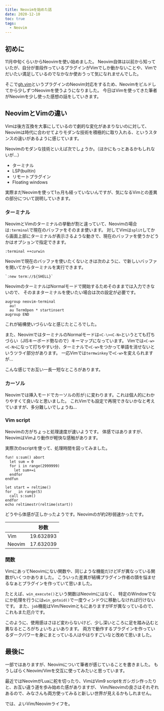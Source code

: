 ```yaml
---
title: Neovimを始めた話
date: 2020-12-10
toc: true
tags: 
  - Neovim
---
```


## 初めに
11月中旬くらいからNeovimを使い始めました。
Neovim自体は以前から知っていたが、自分が普段作っているプラグインがVimでしか動かないことや、Vimでだいたい満足しているのでなかなか使おうって気になれませんでした。

そこで[gh.vim](https://github.com/skanehira/gh.vim)というプラグインのNeovim対応をするため、Neovimをビルドしてから少しずつNeovimを使うようになりました。
今日はVimを使ってきた筆者がNeovimを少し使った感想の話をしていきます。

## NeovimとVimの違い
Vimは後方互換を大事にしているので劇的な変化があまりないのに対して、
Neovimは時代に合わせてよりモダンな技術を積極的に取り入れる、というスタンスの違いがあるように感じています。

Neovimのモダンな技術といえば次でしょうか。（ほかにもっとあるかもしれないが…）

- ターミナル
- LSP(builtin)
- リモートプラグイン
- Floating windows

実際まだNeovimを使って1ヵ月も経っていないんですが、気になるVimとの差異の部分について説明していきます。

### ターミナル
NeovimとVimのターミナルの挙動が割と違っていて、Neovimの場合は`:terminal`で現在のバッファをそのまま使います。
対してVimは`split`してから画面上部にターミナルが表示さるような動きで、現在のバッファを使うかどうかはオプションで指定できます。

```vim
:terminal ++curwin
```

Neovimで現在のバッファを使いたくないときは次のように、で新しいバッファを開いてからターミナルを実行できます。

```vim
`:new term://${SHELL}`
```

NeovimのターミナルはNormalモードで開始するためそのままでは入力できないので、
そのままターミナルを使いたい場合は次の設定が必要です。

```vim
augroup neovim-terminal
  au!
  au TermOpen * startinsert
augroup END
```

これが結構使いづらいなと感じたところでした。

また、NeovimではターミナルのNormalモードは`<C-\><C-N>`というとても打ちづらい（JISキーボード勢なので）キーマップになっています。
Vimでは`<C-w><C-N>`になって打ちやすい分、ターミナルで`<C-w>`をつかって単語を消せないというツライ部分があります。
一応Vimでは`termwinkey`で`<C-w>`を変えられますが…

こんな感じでお互い一長一短なところがあります。

### カーソル
Neovimでは挿入モードでカーソルの形が`|`に変わります。これは個人的にわかりやすくて良いなと思いました。
これVimでも設定で再現できないかなと考えていますが、多分難しいでしょうね…

### Vim script
Neovimの方がちょっと処理速度が速いようです。
体感ではありますが、NeovimはVimより動作が軽快な感触があります。

実際次のscriptを使って、処理時間を図ってみました。

```vim
fun! s:sum() abort
  let sum = 0
  for i in range(2999999)
    let sum+=i
  endfor
endfun

let start = reltime()
for _ in range(5)
  call s:sum()
endfor
echo reltimestr(reltime(start))
```

どうやら体感が正しかったようです。Neovimのが約2秒弱速かったです。

|      |秒数     |
|------|---------|
|Vim   |19.632893|
|Neovim|17.632039|

### 関数
VimにあってNeovimにない関数や、同じような機能だけどIFが異なっている関数がいくつかありました。
こういった差異が結構プラグイン作者の頭を悩ませるなぁとプラグインを作っていて思いました。

たとえば、`win_execute()`という関数はNeovimにはなく、
特定のWindowでなにか処理を行うには`win_gotoid()`で一度ウィンドウに移動しなければ行けないです。
また、`job`機能はVim/NeovimともにありますがIFが異なっているので、これもまた厄介です。

このように、使用感はさほど変わらないけど、少し深いところに足を踏み込むと異なるところがちょいちょいあります。
両方で動作するプラグインを作っているダークパワーを身にまとっている人はやはりすごいなと改めて思いました。

## 最後に
一部ではありますが、Neovimについて筆者が感じていることを書きました。
もうしばらくNeovim/Vimを交互に使ってみたいと思っています。

最近ではNeovimがLuaに舵を切ったり、VimはVim9 scriptをガシガシ作ったりと、お互い違う道を歩み始めた感がありますが、
Vim/Neovimの良さはそれぞれあるので、みなさんも両方使ってみると新しい世界が見えるかもしれません。

では、よいVim/Neovimライフを。
